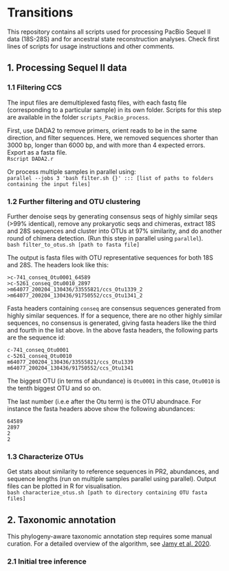 # Transitions

This repository contains all scripts used for processing PacBio Sequel II data (18S-28S) and for ancestral state reconstruction analyses. Check first lines of scripts for usage instructions and other comments.

## 1. Processing Sequel II data

### 1.1 Filtering CCS 
The input files are demultiplexed fastq files, with each fastq file (corresponding to a particular sample) in its own folder. Scripts for this step are available in the folder `scripts_PacBio_process`.  

First, use DADA2 to remove primers, orient reads to be in the same direction, and filter sequences. Here, we removed sequences shorter than 3000 bp, longer than 6000 bp, and with more than 4 expected errors. Export as a fasta file.  
`Rscript DADA2.r`

Or process multiple samples in parallel using:  
`parallel --jobs 3 'bash filter.sh {}' ::: [list of paths to folders containing the input files]`

### 1.2 Further filtering and OTU clustering 
Further denoise seqs by generating consensus seqs of highly similar seqs (>99% identical), remove any prokaryotic seqs and chimeras, extract 18S and 28S sequences and cluster into OTUs at 97% similarity, and do another round of chimera detection. (Run this step in parallel using `parallel`).   
`bash filter_to_otus.sh [path to fasta file]`

The output is fasta files with OTU representative sequences for both 18S and 28S. The headers look like this:  

```
>c-741_conseq_Otu0001_64589  
>c-5261_conseq_Otu0010_2897  
>m64077_200204_130436/33555821/ccs_Otu1339_2  
>m64077_200204_130436/91750552/ccs_Otu1341_2  
```

Fasta headers containing `conseq` are consensus sequences generated from highly similar sequences. If for a sequence, there are no other highly similar sequences, no consensus is generated, giving fasta headers like the third and fourth in the list above. In the above fasta headers, the following parts are the sequence id:  

```
c-741_conseq_Otu0001
c-5261_conseq_Otu0010   
m64077_200204_130436/33555821/ccs_Otu1339   
m64077_200204_130436/91750552/ccs_Otu1341
```   

The biggest OTU (in terms of abundance) is `Otu0001` in this case, `Otu0010` is the tenth biggest OTU and so on.

The last number (i.e.e after the Otu term) is the OTU abundnace. For instance the fasta headers above show the following abundances:  
```
64589    
2897  
2  
2  
```


### 1.3 Characterize OTUs 
Get stats about similarity to reference sequences in PR2, abundances, and sequence lengths (run on multiple samples parallel using parallel). Output files can be plotted in R for visualisation.  
`bash characterize_otus.sh [path to directory containing OTU fasta files]`


## 2. Taxonomic annotation
This phylogeny-aware taxonomic annotation step requires some manual curation. For a detailed overview of the algorithm, see [Jamy et al. 2020](https://onlinelibrary.wiley.com/doi/full/10.1111/1755-0998.13117).

### 2.1 Initial tree inference


